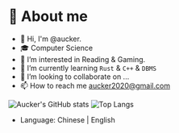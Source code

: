 # :rocket: About me

- 👋 Hi, I'm @aucker.
- 🎓 Computer Science
- 👀 I’m interested in Reading & Gaming.
- 🌱 I’m currently learning `Rust` & `C++` & `DBMS`
- 💞️ I’m looking to collaborate on ...
- 📫 How to reach me aucker2020@gmail.com

![Aucker's GitHub stats](https://github-readme-stats.vercel.app/api?username=aucker&count_private=true)
![Top Langs](https://github-readme-stats.vercel.app/api/top-langs/?username=aucker)

* Language: Chinese | English
